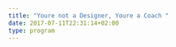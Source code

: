 ```yaml
---
title: "Youre not a Designer, Youre a Coach "
date: 2017-07-11T22:31:14+02:00
type: program
---
```


